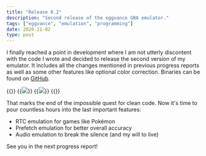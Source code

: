 ```yaml
---
title: "Release 0.2"
description: "Second release of the eggvance GBA emulator."
tags: ["eggvance", "emulation", "programming"]
date: 2020-11-02
type: post
---
```

I finally reached a point in development where I am not utterly discontent with the code I wrote and decided to release the second version of my emulator. It includes all the changes mentioned in previous progress reports as well as some other features like optional color correction. Binaries can be found on [GitHub](https://github.com/jsmolka/eggvance/releases).

{{<wrap>}}
  {{<image src="img/emerald-mew.png" caption="Oversaturated colors in memory">}}
  {{<image src="img/emerald-mew-lcd.png" caption="Corrected colors on the LCD">}}
{{</wrap>}}

That marks the end of the impossible quest for clean code. Now it's time to pour countless hours into the last important features:
- RTC emulation for games like Pokémon
- Prefetch emulation for better overall accuracy
- Audio emulation to break the silence (and my will to live)

See you in the next progress report!
